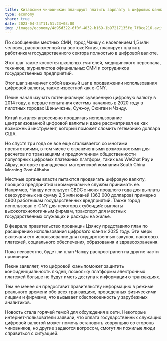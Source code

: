 ```yaml
---
title: Китайским чиновникам планируют платить зарплату в цифровых юанях
type: economy
share: true
date: 2023-04-24T11:51:23+03:00
img: /images/economy/4d95d322-6f0f-4032-b169-1b97217135fe_7f8ce216.avif
---
```

По сообщениям местных СМИ, город Чaншу с населением 1,5 млн человек, расположенный на востоке Китая, планирует платить работникам государственного сектора полностью в цифровой валюте.



Этот шаг также коснется школьных учителей, медицинского персонала, техников, журналистов официальных СМИ и сотрудников государственных предприятий.



Этот шаг знаменует собой важный шаг в продвижении использования цифровой валюты, также известной как e-CNY.



Пекин начал изучать потенциальную суверенную цифровую валюту в 2014 году, а первые испытания системы начались в 2020 году в пилотных городах Шэньчжэнь, Сучжоу, Сюнган и Чэнду.



Китай пытался агрессивно продвигать использование централизованной цифровой валюты и даже рассматривал ее как возможный инструмент, который поможет сломить гегемонию доллара США.



Но спустя три года он все еще сталкивается со многими препятствиями, в том числе с ограниченными возможностями для расчетов по транзакциям и предпочтением общественности популярных цифровых платежных платформ, таких как WeChat Pay и Alipay, которые принадлежат материнской компании South China Morning Post Alibaba.



Местные органы власти пытаются продвигать цифровую валюту, поощряя предприятия и коммунальные службы принимать ее. Например, Чaншу использует CBDC с июня прошлого года для выплаты сверхурочных на сумму 2,5 млн юаней (363 000 долларов) примерно 4900 работникам государственных предприятий. Также город использовал e-CNY для некоторых субсидий: выплаты высокотехнологичным фирмам, транспорт для местных государственных служащих и расходы на жилье.



В феврале правительство провинции Цзянсу представило план по расширению использования цифрового юаня к 2025 году. Эти меры включали его использование для государственных закупок, налоговых платежей, социального обеспечения, образования и здравоохранения.



Пока неизвестно, будет ли план Чаншу распространен на другие части провинции.



Пекин заявляет, что цифровой юань поможет защитить конфиденциальность людей, поскольку платформы электронных платежей больше не будут иметь доступа к информации о транзакциях.



Тем не менее он предоставит правительству информацию в режиме реального времени обо всех транзакциях, проведенных физическими лицами и фирмами, что вызывает обеспокоенность у зарубежных аналитиков.



Новость стала горячей темой для обсуждения в сети. Некоторые интернет-пользователи заявили, что оплата государственных служащих цифровой валютой может помочь остановить коррупцию со стороны чиновников, но другие задаются вопросом, смогут ли пожилые люди справиться с ситуацией.
